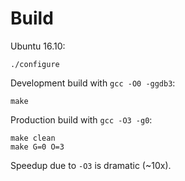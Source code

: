 # Build

Ubuntu 16.10:

    ./configure

Development build with `gcc -O0 -ggdb3`:

    make

Production build with `gcc -O3 -g0`:

    make clean
    make G=0 O=3

Speedup due to `-O3` is dramatic (~10x).
